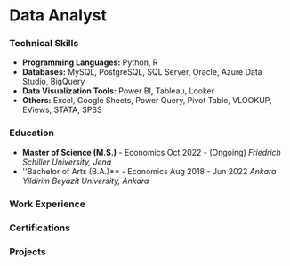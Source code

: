 # Data Analyst

### Technical Skills
- **Programming Languages:** Python, R
- **Databases:** MySQL, PostgreSQL, SQL Server, Oracle, Azure Data Studio, BigQuery
- **Data Visualization Tools:** Power BI, Tableau, Looker
- **Others:** Excel, Google Sheets, Power Query, Pivot Table, VLOOKUP, EViews, STATA, SPSS

### Education
- **Master of Science (M.S.)** - Economics	Oct 2022 - (Ongoing)
    _Friedrich Schiller University, Jena_
- ''Bachelor of Arts (B.A.)** - Economics	Aug 2018 - Jun 2022
    _Ankara Yildirim Beyazit University, Ankara_

### Work Experience

### Certifications


### Projects
